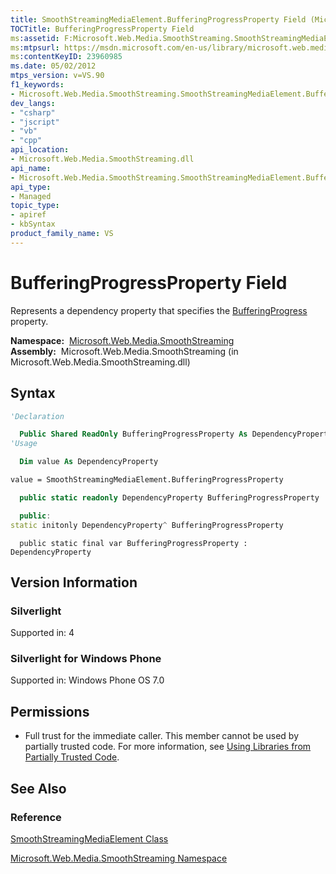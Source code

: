 ```yaml
---
title: SmoothStreamingMediaElement.BufferingProgressProperty Field (Microsoft.Web.Media.SmoothStreaming)
TOCTitle: BufferingProgressProperty Field
ms:assetid: F:Microsoft.Web.Media.SmoothStreaming.SmoothStreamingMediaElement.BufferingProgressProperty
ms:mtpsurl: https://msdn.microsoft.com/en-us/library/microsoft.web.media.smoothstreaming.smoothstreamingmediaelement.bufferingprogressproperty(v=VS.90)
ms:contentKeyID: 23960985
ms.date: 05/02/2012
mtps_version: v=VS.90
f1_keywords:
- Microsoft.Web.Media.SmoothStreaming.SmoothStreamingMediaElement.BufferingProgressProperty
dev_langs:
- "csharp"
- "jscript"
- "vb"
- "cpp"
api_location:
- Microsoft.Web.Media.SmoothStreaming.dll
api_name:
- Microsoft.Web.Media.SmoothStreaming.SmoothStreamingMediaElement.BufferingProgressProperty
api_type:
- Managed
topic_type:
- apiref
- kbSyntax
product_family_name: VS
---
```


# BufferingProgressProperty Field

Represents a dependency property that specifies the [BufferingProgress](smoothstreamingmediaelement-bufferingprogress-property-microsoft-web-media-smoothstreaming_1.md) property.

**Namespace:**  [Microsoft.Web.Media.SmoothStreaming](microsoft-web-media-smoothstreaming-namespace_1.md)  
**Assembly:**  Microsoft.Web.Media.SmoothStreaming (in Microsoft.Web.Media.SmoothStreaming.dll)

## Syntax

```vb
'Declaration

  Public Shared ReadOnly BufferingProgressProperty As DependencyProperty
'Usage

  Dim value As DependencyProperty

value = SmoothStreamingMediaElement.BufferingProgressProperty
```

```csharp
  public static readonly DependencyProperty BufferingProgressProperty
```

```cpp
  public:
static initonly DependencyProperty^ BufferingProgressProperty
```

```jscript
  public static final var BufferingProgressProperty : DependencyProperty
```

## Version Information

### Silverlight

Supported in: 4  

### Silverlight for Windows Phone

Supported in: Windows Phone OS 7.0  

## Permissions

  - Full trust for the immediate caller. This member cannot be used by partially trusted code. For more information, see [Using Libraries from Partially Trusted Code](https://msdn.microsoft.com/library/8skskf63).

## See Also

### Reference

[SmoothStreamingMediaElement Class](smoothstreamingmediaelement-class-microsoft-web-media-smoothstreaming_1.md)

[Microsoft.Web.Media.SmoothStreaming Namespace](microsoft-web-media-smoothstreaming-namespace_1.md)

